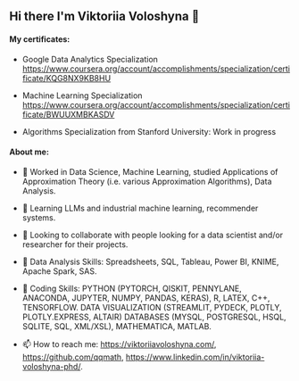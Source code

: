 ## Hi there I'm Viktoriia Voloshyna 👋 


<!--
**qqmath/qqmath** is a ✨ _special_ ✨ repository because its `README.md` (this file) appears on your GitHub profile.

<!--START_SECTION:waka-->
<!--END_SECTION:waka-->

#### My certificates: 
- Google Data Analytics Specialization
https://www.coursera.org/account/accomplishments/specialization/certificate/KQG8NX9KB8HU

- Machine Learning Specialization
https://www.coursera.org/account/accomplishments/specialization/certificate/BWUUXMBKASDV

- Algorithms Specialization from Stanford University:
Work in progress

 #### About me:
 
-  🦾 Worked in Data Science, Machine Learning, studied Applications of Approximation Theory (i.e. various Approximation Algorithms), Data Analysis.

  
- 🌱 Learning LLMs and industrial machine learning, recommender systems.

 
- 👯 Looking to collaborate with people looking for a data scientist and/or researcher for their projects.


- 🤳 Data Analysis Skills: Spreadsheets, SQL, Tableau, Power BI, KNIME, Apache Spark, SAS.


- 🤳 Coding Skills: PYTHON (PYTORCH, QISKIT, PENNYLANE, ANACONDA, JUPYTER, NUMPY, PANDAS, KERAS), R, LATEX, C++, TENSORFLOW.
DATA VISUALIZATION (STREAMLIT, PYDECK, PLOTLY, PLOTLY.EXPRESS, ALTAIR)
DATABASES (MYSQL, POSTGRESQL, HSQL, SQLITE, SQL, XML/XSL), MATHEMATICA, MATLAB.

- 📫 How to reach me: https://viktoriiavoloshyna.com/, https://github.com/qqmath, https://www.linkedin.com/in/viktoriia-voloshyna-phd/.
